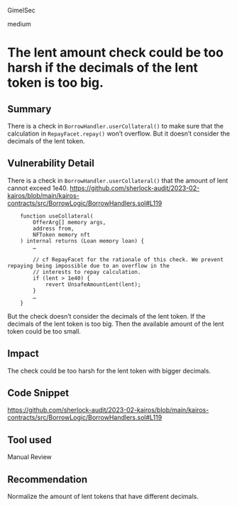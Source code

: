 GimelSec

medium

# The lent amount check could be too harsh if the decimals of the lent token is too big.

## Summary

There is a check in `BorrowHandler.userCollateral()` to make sure that the calculation in `RepayFacet.repay()` won’t overflow. But it doesn’t consider the decimals of the lent token.

## Vulnerability Detail


There is a check in `BorrowHandler.userCollateral()` that the amount of lent cannot exceed 1e40.
https://github.com/sherlock-audit/2023-02-kairos/blob/main/kairos-contracts/src/BorrowLogic/BorrowHandlers.sol#L119
```solidity
    function useCollateral(
        OfferArg[] memory args,
        address from,
        NFToken memory nft
    ) internal returns (Loan memory loan) {
        …

        // cf RepayFacet for the rationale of this check. We prevent repaying being impossible due to an overflow in the
        // interests to repay calculation.
        if (lent > 1e40) {
            revert UnsafeAmountLent(lent);
        }
        …
    }
```

But the check doesn’t consider the decimals of the lent token. If the decimals of the lent token is too big. Then the available amount of the lent token could be too small.

## Impact

The check could be too harsh for the lent token with bigger decimals.

## Code Snippet

https://github.com/sherlock-audit/2023-02-kairos/blob/main/kairos-contracts/src/BorrowLogic/BorrowHandlers.sol#L119

## Tool used

Manual Review

## Recommendation

Normalize the amount of lent tokens that have different decimals.
